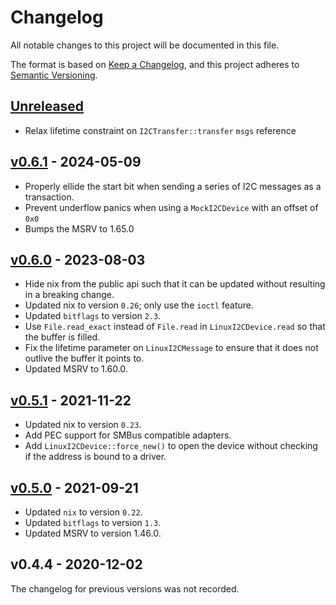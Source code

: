 # Changelog

All notable changes to this project will be documented in this file.

The format is based on [Keep a Changelog](https://keepachangelog.com/en/1.0.0/),
and this project adheres to [Semantic
Versioning](https://semver.org/spec/v2.0.0.html).

## [Unreleased]

- Relax lifetime constraint on `I2CTransfer::transfer` `msgs` reference

## [v0.6.1] - 2024-05-09

- Properly ellide the start bit when sending a series of I2C messages as a
  transaction.
- Prevent underflow panics when using a `MockI2CDevice` with an offset of `0x0`
- Bumps the MSRV to 1.65.0

## [v0.6.0] - 2023-08-03

- Hide nix from the public api such that it can be updated without resulting in a breaking change.
- Updated nix to version `0.26`; only use the `ioctl` feature.
- Updated `bitflags` to version `2.3`.
- Use `File.read_exact` instead of `File.read` in `LinuxI2CDevice.read` so that the buffer is filled.
- Fix the lifetime parameter on `LinuxI2CMessage` to ensure that it does not outlive the buffer it points to.
- Updated MSRV to 1.60.0.

## [v0.5.1] - 2021-11-22

- Updated nix to version `0.23`.
- Add PEC support for SMBus compatible adapters.
- Add `LinuxI2CDevice::force_new()` to open the device without checking if the address is bound to a driver.

## [v0.5.0] - 2021-09-21

- Updated `nix` to version `0.22`.
- Updated `bitflags` to version `1.3`.
- Updated MSRV to version 1.46.0.

## v0.4.4 - 2020-12-02

The changelog for previous versions was not recorded.

[Unreleased]: https://github.com/rust-embedded/rust-i2cdev/compare/0.6.1...HEAD
[v0.6.1]: https://github.com/rust-embedded/rust-i2cdev/compare/0.6.0...0.6.1
[v0.6.0]: https://github.com/rust-embedded/rust-i2cdev/compare/0.5.1...0.6.0
[v0.5.1]: https://github.com/rust-embedded/rust-i2cdev/compare/0.5.0...0.5.1
[v0.5.0]: https://github.com/rust-embedded/rust-i2cdev/compare/0.4.0...0.5.0

